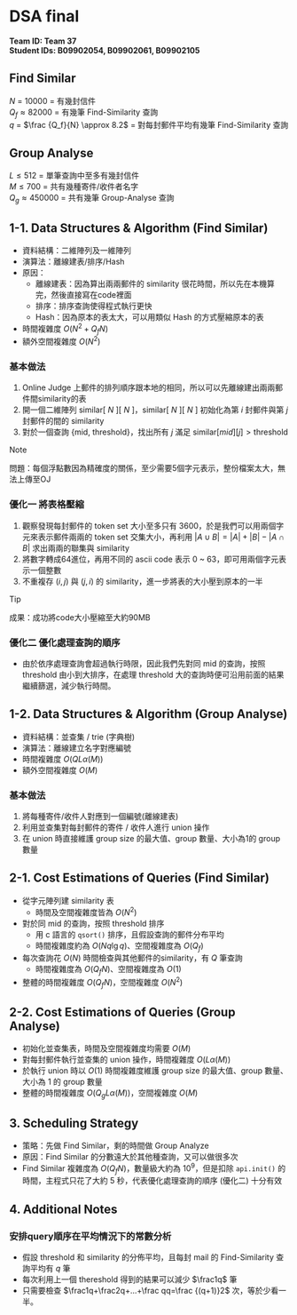 # DSA final

**Team ID: Team 37**  
**Student IDs: B09902054, B09902061, B09902105**

## Find Similar

$N$ = $10000$ = 有幾封信件  
$Q_f\approx82000$ = 有幾筆 Find-Similarity 查詢  
$q$ = $\frac {Q_f}{N} \approx 8.2$ = 對每封郵件平均有幾筆 Find-Similarity 查詢

## Group Analyse

$L \leq 512$ = 單筆查詢中至多有幾封信件  
$M \leq 700$ = 共有幾種寄件/收件者名字  
$Q_g\approx450000$ = 共有幾筆 Group-Analyse 查詢

## 1-1. Data Structures & Algorithm (Find Similar)

* 資料結構：二維陣列及一維陣列
* 演算法：離線建表/排序/Hash
* 原因：
    * 離線建表：因為算出兩兩郵件的 similarity 很花時間，所以先在本機算完，然後直接寫在code裡面
    * 排序：排序查詢使得程式執行更快
    * Hash：因為原本的表太大，可以用類似 Hash 的方式壓縮原本的表
* 時間複雜度 $O(N^2+Q_fN)$
* 額外空間複雜度 $O(N^2)$

### 基本做法
1. Online Judge 上郵件的排列順序跟本地的相同，所以可以先離線建出兩兩郵件間similarity的表
2. 開一個二維陣列 similar[ $N$ ][ $N$ ]，similar[ $N$ ][ $N$ ] 初始化為第 $i$ 封郵件與第 $j$ 封郵件的間的 similarity
3. 對於一個查詢 {mid, threshold}，找出所有 $j$ 滿足 $\text{similar}[mid][j]>\text{threshold}$

> [!NOTE]
> 問題：每個浮點數因為精確度的關係，至少需要5個字元表示，整份檔案太大，無法上傳至OJ

### 優化一 將表格壓縮
1. 觀察發現每封郵件的 token set 大小至多只有 3600，於是我們可以用兩個字元來表示郵件兩兩的 token set 交集大小，再利用 $|A\cup B|=|A|+|B|-|A\cap B|$ 求出兩兩的聯集與 similarity
2. 將數字轉成64進位，再用不同的 ascii code 表示 0 ~ 63，即可用兩個字元表示一個整數
3. 不重複存 $(i,j)$ 與 $(j,i)$ 的 similarity，進一步將表的大小壓到原本的一半

> [!TIP]
> 成果：成功將code大小壓縮至大約90MB


### 優化二 優化處理查詢的順序
* 由於依序處理查詢會超過執行時限，因此我們先對同 mid 的查詢，按照 threshold 由小到大排序，在處理 threshold 大的查詢時便可沿用前面的結果繼續篩選，減少執行時間。

## 1-2. Data Structures & Algorithm (Group Analyse)

* 資料結構：並查集 / trie (字典樹)
* 演算法：離線建立名字對應編號
* 時間複雜度 $O(QL\alpha(M))$
* 額外空間複雜度 $O(M)$

### 基本做法
1. 將每種寄件/收件人對應到一個編號(離線建表)
2. 利用並查集對每封郵件的寄件 / 收件人進行 union 操作
3. 在 union 時直接維護 group size 的最大值、group 數量、大小為1的 group 數量

## 2-1. Cost Estimations of Queries (Find Similar)

- 從字元陣列建 similarity 表
    - 時間及空間複雜度皆為 $O(N^2)$
- 對於同 mid 的查詢，按照 threshold 排序
    - 用 c 語言的 `qsort()` 排序，且假設查詢的郵件分布平均
    - 時間複雜度約為 $O(Nq\lg q)$、空間複雜度為 $O(Q_f)$
- 每次查詢花 $O(N)$ 時間檢查與其他郵件的similarity，有 $Q$ 筆查詢
    - 時間複雜度為 $O(Q_fN)$、空間複雜度為 $O(1)$
- 整體的時間複雜度 $O(Q_fN)$，空間複雜度 $O(N^2)$

## 2-2. Cost Estimations of Queries (Group Analyse)

- 初始化並查集表，時間及空間複雜度均需要 $O(M)$
- 對每封郵件執行並查集的 union 操作，時間複雜度 $O(L\alpha(M))$
- 於執行 union 時以 $O(1)$ 時間複雜度維護 group size 的最大值、group 數量、大小為 1 的 group 數量
- 整體的時間複雜度 $O(Q_gL\alpha(M))$，空間複雜度 $O(M)$

## 3. Scheduling Strategy
- 策略：先做 Find Similar，剩的時間做 Group Analyze
- 原因：Find Similar 的分數遠大於其他種查詢，又可以做很多次
- Find Similar 複雜度為 $O(Q_fN)$，數量級大約為 $10^9$，但是扣除 `api.init()` 的時間，主程式只花了大約 5 秒，代表優化處理查詢的順序 (優化二) 十分有效

## 4. Additional Notes 

### 安排query順序在平均情況下的常數分析
- 假設 threshold 和 similarity 的分佈平均，且每封 mail 的 Find-Similarity 查詢平均有 $q$ 筆
- 每次利用上一個 thereshold 得到的結果可以減少 $\frac1q$ 筆
- 只需要檢查 $\frac1q+\frac2q+...+\frac qq=\frac {(q+1)}2$ 次，等於少看一半。
